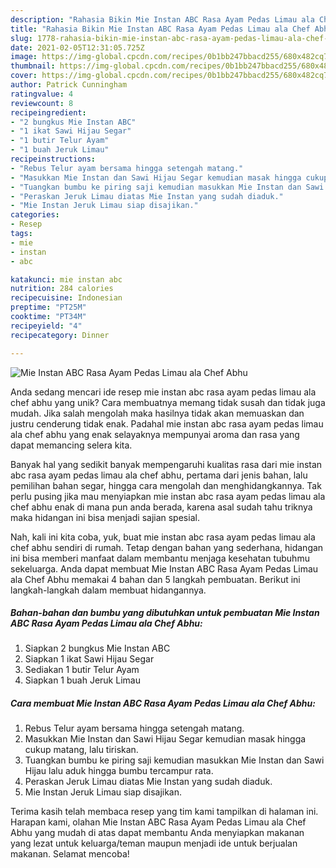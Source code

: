 ```yaml
---
description: "Rahasia Bikin Mie Instan ABC Rasa Ayam Pedas Limau ala Chef Abhu Anti Gagal"
title: "Rahasia Bikin Mie Instan ABC Rasa Ayam Pedas Limau ala Chef Abhu Anti Gagal"
slug: 1778-rahasia-bikin-mie-instan-abc-rasa-ayam-pedas-limau-ala-chef-abhu-anti-gagal
date: 2021-02-05T12:31:05.725Z
image: https://img-global.cpcdn.com/recipes/0b1bb247bbacd255/680x482cq70/mie-instan-abc-rasa-ayam-pedas-limau-ala-chef-abhu-foto-resep-utama.jpg
thumbnail: https://img-global.cpcdn.com/recipes/0b1bb247bbacd255/680x482cq70/mie-instan-abc-rasa-ayam-pedas-limau-ala-chef-abhu-foto-resep-utama.jpg
cover: https://img-global.cpcdn.com/recipes/0b1bb247bbacd255/680x482cq70/mie-instan-abc-rasa-ayam-pedas-limau-ala-chef-abhu-foto-resep-utama.jpg
author: Patrick Cunningham
ratingvalue: 4
reviewcount: 8
recipeingredient:
- "2 bungkus Mie Instan ABC"
- "1 ikat Sawi Hijau Segar"
- "1 butir Telur Ayam"
- "1 buah Jeruk Limau"
recipeinstructions:
- "Rebus Telur ayam bersama hingga setengah matang."
- "Masukkan Mie Instan dan Sawi Hijau Segar kemudian masak hingga cukup matang, lalu tiriskan."
- "Tuangkan bumbu ke piring saji kemudian masukkan Mie Instan dan Sawi Hijau lalu aduk hingga bumbu tercampur rata."
- "Peraskan Jeruk Limau diatas Mie Instan yang sudah diaduk."
- "Mie Instan Jeruk Limau siap disajikan."
categories:
- Resep
tags:
- mie
- instan
- abc

katakunci: mie instan abc 
nutrition: 284 calories
recipecuisine: Indonesian
preptime: "PT25M"
cooktime: "PT34M"
recipeyield: "4"
recipecategory: Dinner

---
```



![Mie Instan ABC Rasa Ayam Pedas Limau ala Chef Abhu](https://img-global.cpcdn.com/recipes/0b1bb247bbacd255/680x482cq70/mie-instan-abc-rasa-ayam-pedas-limau-ala-chef-abhu-foto-resep-utama.jpg)

Anda sedang mencari ide resep mie instan abc rasa ayam pedas limau ala chef abhu yang unik? Cara membuatnya memang tidak susah dan tidak juga mudah. Jika salah mengolah maka hasilnya tidak akan memuaskan dan justru cenderung tidak enak. Padahal mie instan abc rasa ayam pedas limau ala chef abhu yang enak selayaknya mempunyai aroma dan rasa yang dapat memancing selera kita.

Banyak hal yang sedikit banyak mempengaruhi kualitas rasa dari mie instan abc rasa ayam pedas limau ala chef abhu, pertama dari jenis bahan, lalu pemilihan bahan segar, hingga cara mengolah dan menghidangkannya. Tak perlu pusing jika mau menyiapkan mie instan abc rasa ayam pedas limau ala chef abhu enak di mana pun anda berada, karena asal sudah tahu triknya maka hidangan ini bisa menjadi sajian spesial.




Nah, kali ini kita coba, yuk, buat mie instan abc rasa ayam pedas limau ala chef abhu sendiri di rumah. Tetap dengan bahan yang sederhana, hidangan ini bisa memberi manfaat dalam membantu menjaga kesehatan tubuhmu sekeluarga. Anda dapat membuat Mie Instan ABC Rasa Ayam Pedas Limau ala Chef Abhu memakai 4 bahan dan 5 langkah pembuatan. Berikut ini langkah-langkah dalam membuat hidangannya.

<!--inarticleads1-->

##### Bahan-bahan dan bumbu yang dibutuhkan untuk pembuatan Mie Instan ABC Rasa Ayam Pedas Limau ala Chef Abhu:

1. Siapkan 2 bungkus Mie Instan ABC
1. Siapkan 1 ikat Sawi Hijau Segar
1. Sediakan 1 butir Telur Ayam
1. Siapkan 1 buah Jeruk Limau




<!--inarticleads2-->

##### Cara membuat Mie Instan ABC Rasa Ayam Pedas Limau ala Chef Abhu:

1. Rebus Telur ayam bersama hingga setengah matang.
1. Masukkan Mie Instan dan Sawi Hijau Segar kemudian masak hingga cukup matang, lalu tiriskan.
1. Tuangkan bumbu ke piring saji kemudian masukkan Mie Instan dan Sawi Hijau lalu aduk hingga bumbu tercampur rata.
1. Peraskan Jeruk Limau diatas Mie Instan yang sudah diaduk.
1. Mie Instan Jeruk Limau siap disajikan.




Terima kasih telah membaca resep yang tim kami tampilkan di halaman ini. Harapan kami, olahan Mie Instan ABC Rasa Ayam Pedas Limau ala Chef Abhu yang mudah di atas dapat membantu Anda menyiapkan makanan yang lezat untuk keluarga/teman maupun menjadi ide untuk berjualan makanan. Selamat mencoba!
